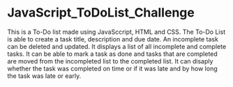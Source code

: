 # JavaScript_ToDoList_Challenge
This is a To-Do list made using JavaSccript, HTML and CSS.
The To-Do List is able to create a task title, description and due date.
An incomplete task can be deleted and updated.
It displays a list of all incomplete and complete tasks.
It can be able to mark a task as done and tasks that are completed are moved from the incompleted list to the completed list.
It can disaply whether the task was completed on time or if it was late and by how long the task was late or early.
 
